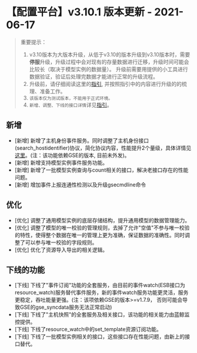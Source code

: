 # 【配置平台】v3.10.1 版本更新 - 2021-06-17

> 重要提示：
>
> 1. v3.10版本为大版本升级，从低于v3.10的版本升级到v3.10版本时，需要**停服**升级，升级过程中会对现有的存量数据进行迁移，升级时间可能会比较长（取决于模型实例的数据量）。
>    升级前需要用提供的小工具进行数据验证，验证后处理完数据才能进行正常的升级流程。
> 2. 升级前，请仔细阅读这里的[指引](https://github.com/TencentBlueKing/bk-cmdb/issues/5308), 并按照指引中的内容进行升级的的梳理、准备工作。
> 3. `该版本仅为测试版本，不能用于正式环境。`
> 4. `新增、调整、下线的接口详情`详见[指引](https://github.com/TencentBlueKing/bk-cmdb/issues/5308)。

## 新增

-  [新增] 新增了主机身份事件服务。同时调整了主机身份接口(search_hostidentifier)协议，简化协议内容，性能提升2个量级，具体详情见[这里](https://github.com/TencentBlueKing/bk-cmdb/issues/5183)。(注：该功能依赖GSE的版本, 目前未外发)。
-  [新增] 新增支持模型实例事件服务功能。
-  [新增] 新增了一批模型实例查询与count相关的接口，解决老接口存在的性能问题。
-  [新增] 增加事件上报连通性检测以及升级gsecmdline命令

## 优化

-  [优化] 调整了通用模型实例的底层存储结构，提升通用模型的数据管理能力。
-  [优化] 调整了模型的唯一校验的管理规则，去掉了允许"空值"不参与唯一校验的特性，使得整个数据在唯一的管理上更为准确，保证数据的准确性。同时调整了可以参与唯一校验的字段规则。
-  [优化] 优化了资源导入导出的相关逻辑。

## 下线的功能

-  [下线] 下线了"事件订阅"功能的全套服务，由目前的事件watch(ESB接口为resource_watch)服务替代事件服务，新的事件watch服务功能更灵活，服务更稳定，吞吐能量更强。(注：该项依赖GSE的版本>=v1.7.9， 否则可能会导致GSE的gse_syncdata服务无法正常启动)
-  [下线] 下线了"主机快照"的全套服务及相关接口，该功能的相关能力由蓝鲸监控提供。
-  [下线] 下线了resource_watch中的set_template资源订阅功能。
-  [下线] 下线了一批模型实例相关的接口，这些接口存在性能问题，由新上的接口替代。


